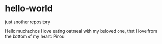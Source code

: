 # hello-world
just another repository

Hello muchachos I love eating oatmeal with my beloved one, that I love from the bottom of my heart: Pinou
